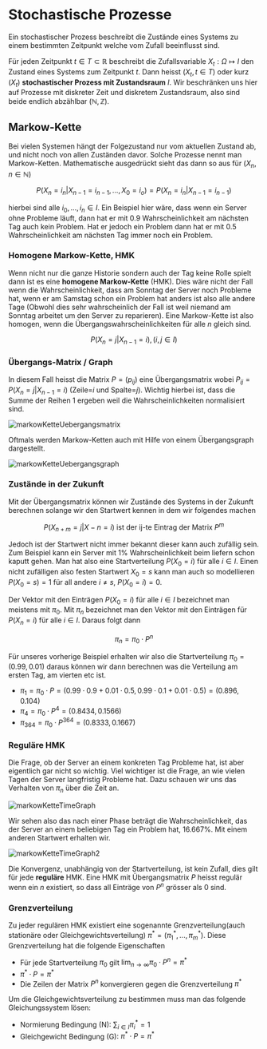 # Stochastische Prozesse

Ein stochastischer Prozess beschreibt die Zustände eines Systems zu einem bestimmten Zeitpunkt welche vom Zufall beeinflusst sind.

Für jeden Zeitpunkt $t \in T \subset \mathbb{R}$ beschreibt die Zufallsvariable $X_t: \Omega \mapsto I$ den Zustand eines Systems zum Zeitpunkt $t$. Dann heisst $(X_t, t\in T)$ oder kurz $(X_t)$ **stochastischer Prozess mit Zustandsraum** $I$. Wir beschränken uns hier auf Prozesse mit diskreter Zeit und diskretem Zustandsraum, also sind beide endlich abzählbar ($\mathbb{N}, \mathbb{Z}$).

## Markow-Kette

Bei vielen Systemen hängt der Folgezustand nur vom aktuellen Zustand ab, und nicht noch von allen Zuständen davor. Solche Prozesse nennt man Markow-Ketten. Mathematische ausgedrückt sieht das dann so aus für $(X_n,n\in\mathbb{N})$

$$P(X_n=i_n | X_{n-1}=i_{n-1},...,X_0=i_o)=P(X_n=i_n | X_{n-1}=i_{n-1})$$

hierbei sind alle $i_0,...,i_n \in I$. Ein Beispiel hier wäre, dass wenn ein Server ohne Probleme läuft, dann hat er mit 0.9 Wahrscheinlichkeit am nächsten Tag auch kein Problem. Hat er jedoch ein Problem dann hat er mit 0.5 Wahrscheinlichkeit am nächsten Tag immer noch ein Problem.

### Homogene Markow-Kette, HMK

Wenn nicht nur die ganze Historie sondern auch der Tag keine Rolle spielt dann ist es eine **homogene Markow-Kette** (HMK). Dies wäre nicht der Fall wenn die Wahrscheinlichkeit, dass am Sonntag der Server noch Probleme hat, wenn er am Samstag schon ein Problem hat anders ist also alle andere Tage (Obwohl dies sehr wahrscheinlich der Fall ist weil niemand am Sonntag arbeitet um den Server zu reparieren). Eine Markow-Kette ist also homogen, wenn die Übergangswahrscheinlichkeiten für alle $n$ gleich sind.

$$P(X_n=j|X_{n-1}=i), (i,j\in I)$$

### Übergangs-Matrix / Graph

In diesem Fall heisst die Matrix $P=(p_{ij})$ eine Übergangsmatrix wobei $P_{ij}=P(X_n=j|X_{n-1}=i)$ (Zeile=$i$ und Spalte=$j$). Wichtig hierbei ist, dass die Summe der Reihen 1 ergeben weil die Wahrscheinlichkeiten normalisiert sind.

![markowKetteUebergangsmatrix](/img/maths/markowKetteUebergangsmatrix.png)

Oftmals werden Markow-Ketten auch mit Hilfe von einem Übergangsgraph dargestellt.

![markowKetteUebergangsgraph](/img/maths/markowKetteUebergangsgraph.png)

### Zustände in der Zukunft

Mit der Übergangsmatrix können wir Zustände des Systems in der Zukunft berechnen solange wir den Startwert kennen in dem wir folgendes machen

$$P(X_{n+m}=j|X-n=i) \text{ ist der ij-te Eintrag der Matrix } P^m$$

Jedoch ist der Startwert nicht immer bekannt dieser kann auch zufällig sein. Zum Beispiel kann ein Server mit 1% Wahrscheinlichkeit beim liefern schon kaputt gehen. Man hat also eine Startverteilung $P(X_0=i)$ für alle $i \in I$. Einen nicht zufälligen also festen Startwert $X_0=s$ kann man auch so modellieren $P(X_0=s)=1$ für all andere $i\neq s,$ $P(X_0=i)=0$.

Der Vektor mit den Einträgen $P(X_0=i)$ für alle $i \in I$ bezeichnet man meistens mit $\pi_0$. Mit $\pi_n$ bezeichnet man den Vektor mit den Einträgen für $P(X_n=i)$ für alle $i \in I$. Daraus folgt dann

$$\pi_n=\pi_0 \cdot P^n$$

Für unseres vorherige Beispiel erhalten wir also die Startverteilung $\pi_0=(0.99,0.01)$ daraus können wir dann berechnen was die Verteilung am ersten Tag, am vierten etc ist.

- $\pi_1=\pi_0 \cdot P = (0.99 \cdot 0.9 + 0.01 \cdot 0.5, 0.99 \cdot 0.1 + 0.01 \cdot 0.5)=(0.896, 0.104)$
- $\pi_4=\pi_0 \cdot P^4=(0.8434, 0.1566)$
- $\pi_364=\pi_0 \cdot P^{364}=(0.8333, 0.1667)$

### Reguläre HMK

Die Frage, ob der Server an einem konkreten Tag Probleme hat, ist aber eigentlich gar nicht so wichtig. Viel wichtiger ist die Frage, an wie vielen Tagen der Server langfristig Probleme hat. Dazu schauen wir uns das Verhalten von $\pi_n$ über die Zeit an.

![markowKetteTimeGraph](/img/maths/markowKetteTimeGraph.png)

Wir sehen also das nach einer Phase beträgt die Wahrscheinlichkeit, das der Server an einem beliebigen Tag ein Problem hat, 16.667%. Mit einem anderen Startwert erhalten wir.

![markowKetteTimeGraph2](/img/maths/markowKetteTimeGraph2.png)

Die Konvergenz, unabhängig von der Startverteilung, ist kein Zufall, dies gilt für jede **reguläre** HMK. Eine HMK mit Übergangsmatrix $P$ heisst regulär wenn ein $n$ existiert, so dass all Einträge von $P^n$ grösser als 0 sind.

### Grenzverteilung

Zu jeder regulären HMK existiert eine sogenannte Grenzverteilung(auch stationäre oder Gleichgewichtsverteilung) $\pi^*= (\pi_1^*,...,\pi_m^*)$. Diese Grenzverteilung hat die folgende Eigenschaften

- Für jede Startverteilung $\pi_0$ gilt $\lim_{n \to \infty}{\pi_0\cdot P^n=\pi^*}$
- $\pi^*\cdot P = \pi^*$
- Die Zeilen der Matrix $P^n$ konvergieren gegen die Grenzverteilung $\pi^*$

Um die Gleichgewichtsverteilung zu bestimmen muss man das folgende Gleichungssystem lösen:

- Normierung Bedingung (N): $\sum_{i\in I}{\pi_i^*}=1$
- Gleichgewicht Bedingung (G): $\pi^*\cdot P = \pi^*$
